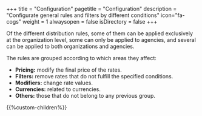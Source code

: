 +++
title = "Configuration"
pagetitle = "Configuration"
description = "Configurate general rules and filters by different conditions"
icon="fa-cogs"
weight = 1
alwaysopen = false
isDirectory = false
+++

Of the different distribution rules, some of them can be applied exclusively at the organization level, some can only be applied to agencies, and several can be applied to both organizations and agencies.

The rules are grouped according to which areas they affect:

* **Pricing:** modify the final price of the rates.
* **Filters:** remove rates that do not fulfill the specified conditions.
* **Modifiers:** change rate values.
* **Currencies:** related to currencies.
* **Others:** those that do not belong to any previous group.

{{%custom-children%}}